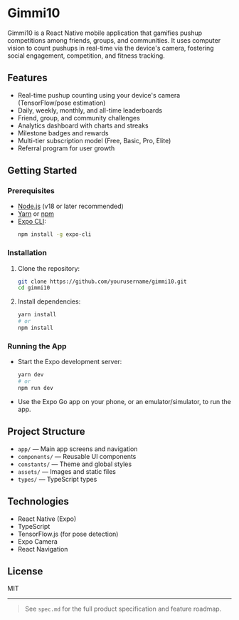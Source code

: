 # Gimmi10

Gimmi10 is a React Native mobile application that gamifies pushup competitions among friends, groups, and communities. It uses computer vision to count pushups in real-time via the device's camera, fostering social engagement, competition, and fitness tracking.

## Features
- Real-time pushup counting using your device's camera (TensorFlow/pose estimation)
- Daily, weekly, monthly, and all-time leaderboards
- Friend, group, and community challenges
- Analytics dashboard with charts and streaks
- Milestone badges and rewards
- Multi-tier subscription model (Free, Basic, Pro, Elite)
- Referral program for user growth

## Getting Started

### Prerequisites
- [Node.js](https://nodejs.org/) (v18 or later recommended)
- [Yarn](https://yarnpkg.com/) or [npm](https://www.npmjs.com/)
- [Expo CLI](https://docs.expo.dev/get-started/installation/):
  ```sh
  npm install -g expo-cli
  ```

### Installation
1. Clone the repository:
   ```sh
   git clone https://github.com/yourusername/gimmi10.git
   cd gimmi10
   ```
2. Install dependencies:
   ```sh
   yarn install
   # or
   npm install
   ```

### Running the App
- Start the Expo development server:
  ```sh
  yarn dev
  # or
  npm run dev
  ```
- Use the Expo Go app on your phone, or an emulator/simulator, to run the app.

## Project Structure
- `app/` — Main app screens and navigation
- `components/` — Reusable UI components
- `constants/` — Theme and global styles
- `assets/` — Images and static files
- `types/` — TypeScript types

## Technologies
- React Native (Expo)
- TypeScript
- TensorFlow.js (for pose detection)
- Expo Camera
- React Navigation

## License
MIT

---

> See `spec.md` for the full product specification and feature roadmap. 